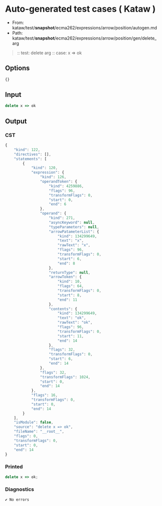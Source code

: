 # Auto-generated test cases ( Kataw )
- From: kataw/test/__snapshot__/ecma262/expressions/arrow/position/autogen.md
- Path: kataw/test/__snapshot__/ecma262/expressions/arrow/position/gen/delete_arg
> :: test: delete arg
> :: case: x => ok
## Options

`````js
{}
`````
## Input

`````js
delete x => ok
`````
## Output

### CST

```javascript
{
    "kind": 122,
    "directives": [],
    "statements": [
        {
            "kind": 120,
            "expression": {
                "kind": 126,
                "operandToken": {
                    "kind": 4259886,
                    "flags": 96,
                    "transformFlags": 0,
                    "start": 0,
                    "end": 6
                },
                "operand": {
                    "kind": 271,
                    "asyncKeyword": null,
                    "typeParameters": null,
                    "arrowPatameterList": {
                        "kind": 134299649,
                        "text": "x",
                        "rawText": "x",
                        "flags": 96,
                        "transformFlags": 0,
                        "start": 6,
                        "end": 8
                    },
                    "returnType": null,
                    "arrowToken": {
                        "kind": 10,
                        "flags": 64,
                        "transformFlags": 0,
                        "start": 8,
                        "end": 11
                    },
                    "contents": {
                        "kind": 134299649,
                        "text": "ok",
                        "rawText": "ok",
                        "flags": 96,
                        "transformFlags": 0,
                        "start": 11,
                        "end": 14
                    },
                    "flags": 32,
                    "transformFlags": 0,
                    "start": 6,
                    "end": 14
                },
                "flags": 32,
                "transformFlags": 1024,
                "start": 0,
                "end": 14
            },
            "flags": 16,
            "transformFlags": 0,
            "start": 0,
            "end": 14
        }
    ],
    "isModule": false,
    "source": "delete x => ok",
    "fileName": "__root__",
    "flags": 0,
    "transformFlags": 0,
    "start": 0,
    "end": 14
}
```

### Printed

```javascript
delete x => ok;
```

### Diagnostics

```javascript
✔ No errors
```

